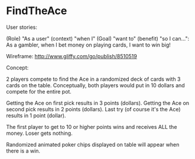 # FindTheAce

User stories:

(Role) "As a user" (context) "when I" (Goal) "want to" (benefit) "so I can...":
As a gambler, when I bet money on playing cards, I want to win big!

Wireframe:
http://www.gliffy.com/go/publish/8510519
<script src="https://www.gliffy.com/diagramEmbed.js" type="text/javascript"></script>
<script type="text/javascript"> gliffy_did = "8510519"; embedGliffy(); </script>


Concept:

2 players compete to find the Ace in a randomized deck of cards with 3 cards on the table.
Conceptually, both players would put in 10 dollars and compete for the entire pot.

Getting the Ace on first pick results in 3 points (dollars).
Getting the Ace on second pick results in 2 points (dollars).
Last try (of course it's the Ace) results in 1 point (dollar).

The first player to get to 10 or higher points wins and receives ALL the money. Loser gets
nothing.

Randomized animated poker chips displayed on table will appear when there is a win.
